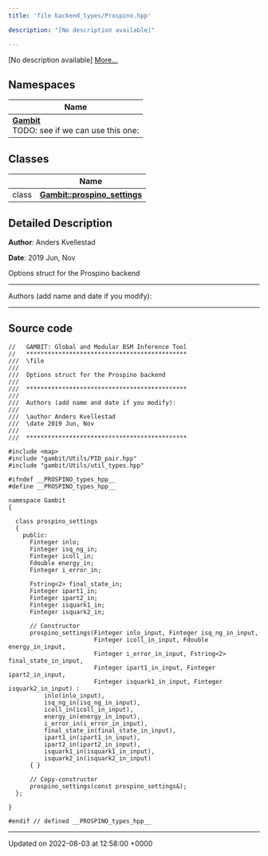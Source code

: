 ```yaml
---
title: 'file backend_types/Prospino.hpp'

description: "[No description available]"

---
```







[No description available] [More...](#detailed-description)

## Namespaces

| Name           |
| -------------- |
| **[Gambit](/documentation/code/main/namespaces/namespacegambit/)** <br>TODO: see if we can use this one:  |

## Classes

|                | Name           |
| -------------- | -------------- |
| class | **[Gambit::prospino_settings](/documentation/code/main/classes/classgambit_1_1prospino__settings/)**  |

## Detailed Description


**Author**: Anders Kvellestad 

**Date**: 2019 Jun, Nov

Options struct for the Prospino backend



------------------

Authors (add name and date if you modify):



------------------




## Source code

```
//   GAMBIT: Global and Modular BSM Inference Tool
//   *********************************************
///  \file
///
///  Options struct for the Prospino backend
///
///  *********************************************
///
///  Authors (add name and date if you modify):
///
///  \author Anders Kvellestad
///  \date 2019 Jun, Nov
///
///  *********************************************

#include <map>
#include "gambit/Utils/PID_pair.hpp"
#include "gambit/Utils/util_types.hpp"

#ifndef __PROSPINO_types_hpp__
#define __PROSPINO_types_hpp__

namespace Gambit
{

  class prospino_settings
  {
    public:
      Finteger inlo;
      Finteger isq_ng_in;
      Finteger icoll_in;
      Fdouble energy_in;
      Finteger i_error_in;

      Fstring<2> final_state_in;
      Finteger ipart1_in;
      Finteger ipart2_in;
      Finteger isquark1_in;
      Finteger isquark2_in;

      // Constructor
      prospino_settings(Finteger inlo_input, Finteger isq_ng_in_input,
                        Finteger icoll_in_input, Fdouble energy_in_input,
                        Finteger i_error_in_input, Fstring<2> final_state_in_input,
                        Finteger ipart1_in_input, Finteger ipart2_in_input,
                        Finteger isquark1_in_input, Finteger isquark2_in_input) :
          inlo(inlo_input),
          isq_ng_in(isq_ng_in_input),
          icoll_in(icoll_in_input),
          energy_in(energy_in_input),
          i_error_in(i_error_in_input),
          final_state_in(final_state_in_input),
          ipart1_in(ipart1_in_input),
          ipart2_in(ipart2_in_input),
          isquark1_in(isquark1_in_input),
          isquark2_in(isquark2_in_input)
      { }

      // Copy-constructor
      prospino_settings(const prospino_settings&);
  };

}

#endif // defined __PROSPINO_types_hpp__
```


-------------------------------

Updated on 2022-08-03 at 12:58:00 +0000
